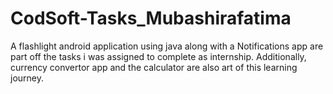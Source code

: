# CodSoft-Tasks_Mubashirafatima
A flashlight android application using java along with a Notifications app are part off the tasks i was assigned to complete as internship. Additionally, currency convertor app and the calculator are also art of this learning journey.   
